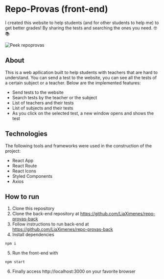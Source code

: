 # Repo-Provas (front-end)
I created this website to help students (and for other students to help me) to get better grades! By sharing the tests and searching the ones you need. 🤓📚


![Peek repoprovas](https://user-images.githubusercontent.com/81389119/129644788-5a35f509-c16d-4127-8192-897f0583db0f.gif)

## About
This is a web apllication built to help students with teachers that are hard to understand. You can send a test to the website, you can see all the tests of a certain subject or a teacher.
Below are the implemented features:

* Send tests to the website
* Search tests by the teacher or the subject
* List of teachers and their tests
* List of subjects and their tests
* As you click on the selected test, a new window opens and shows the test

## Technologies
The following tools and frameworks were used in the construction of the project:

* React App
* React Route
* React Icons
* Styled Components
* Axios

## How to run
1. Clone this repository
2. Clone the back-end repository at https://github.com/LiaXimenes/repo-provas-back
3. Follow instructions to run back-end at https://github.com/LiaXimenes/repo-provas-back
4. Install dependencies
``` bash
npm i
```
5. Run the front-end with
``` bash
npm start
```
6. Finally access http://localhost:3000 on your favorite browser
